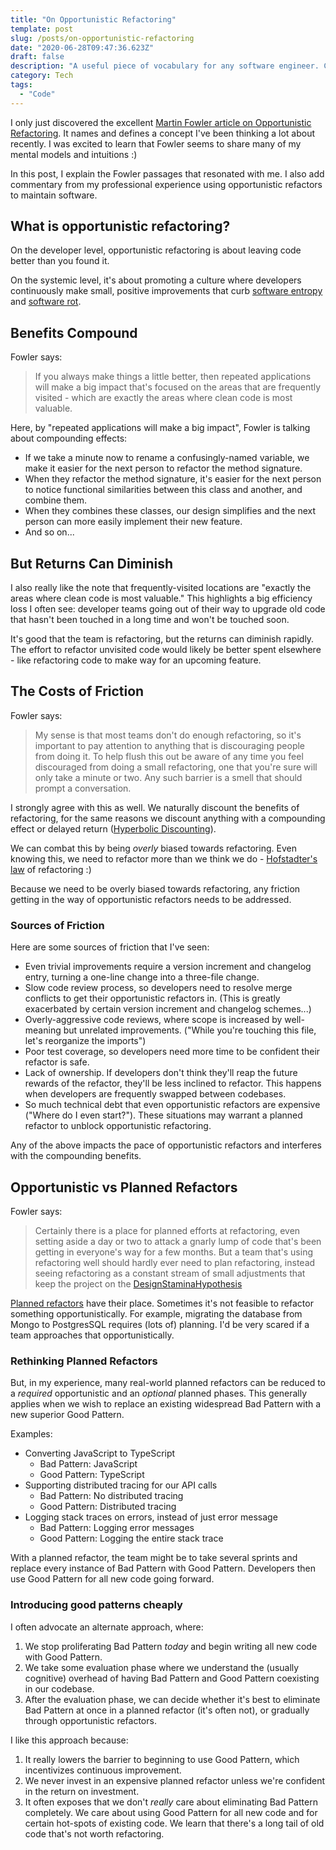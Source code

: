 ```yaml
---
title: "On Opportunistic Refactoring"
template: post
slug: /posts/on-opportunistic-refactoring
date: "2020-06-28T09:47:36.623Z"
draft: false
description: "A useful piece of vocabulary for any software engineer. Commentary on the value of continuous and easy software refactors."
category: Tech
tags:
  - "Code"
---
```


I only just discovered the excellent [Martin Fowler article on Opportunistic Refactoring](https://martinfowler.com/bliki/OpportunisticRefactoring.html). It names and defines a concept I've been thinking a lot about recently. I was excited to learn that Fowler seems to share many of my mental models and intuitions :)

In this post, I explain the Fowler passages that resonated with me. I also add commentary from my professional experience using opportunistic refactors to maintain software.

## What is opportunistic refactoring?

On the developer level, opportunistic refactoring is about leaving code better than you found it.

On the systemic level, it's about promoting a culture where developers continuously make small, positive improvements that curb [software entropy](https://en.wikipedia.org/wiki/Software_entropy) and [software rot](https://en.wikipedia.org/wiki/Software_rot).

## Benefits Compound

Fowler says:

> If you always make things a little better, then repeated applications will make a big impact that's focused on the areas that are frequently visited - which are exactly the areas where clean code is most valuable.

Here, by "repeated applications will make a big impact", Fowler is talking about compounding effects:

- If we take a minute now to rename a confusingly-named variable, we make it easier for the next person to refactor the method signature.
- When they refactor the method signature, it's easier for the next person to notice functional similarities between this class and another, and combine them.
- When they combines these classes, our design simplifies and the next person can more easily implement their new feature.
- And so on...

## But Returns Can Diminish

I also really like the note that frequently-visited locations are "exactly the areas where clean code is most valuable." This highlights a big efficiency loss I often see: developer teams going out of their way to upgrade old code that hasn't been touched in a long time and won't be touched soon.

It's good that the team is refactoring, but the returns can diminish rapidly. The effort to refactor unvisited code would likely be better spent elsewhere - like refactoring code to make way for an upcoming feature.

## The Costs of Friction

Fowler says:

> My sense is that most teams don't do enough refactoring, so it's important to pay attention to anything that is discouraging people from doing it. To help flush this out be aware of any time you feel discouraged from doing a small refactoring, one that you're sure will only take a minute or two. Any such barrier is a smell that should prompt a conversation.

I strongly agree with this as well. We naturally discount the benefits of refactoring, for the same reasons we discount anything with a compounding effect or delayed return ([Hyperbolic Discounting](https://en.wikipedia.org/wiki/Hyperbolic_discounting)).

We can combat this by being _overly_ biased towards refactoring. Even knowing this, we need to refactor more than we think we do - [Hofstadter's law](https://en.wikipedia.org/wiki/Hofstadter%27s_law) of refactoring :)

Because we need to be overly biased towards refactoring, any friction getting in the way of opportunistic refactors needs to be addressed.

### Sources of Friction

Here are some sources of friction that I've seen:

- Even trivial improvements require a version increment and changelog entry, turning a one-line change into a three-file change.
- Slow code review process, so developers need to resolve merge conflicts to get their opportunistic refactors in. (This is greatly exacerbated by certain version increment and changelog schemes...)
- Overly-aggressive code reviews, where scope is increased by well-meaning but unrelated improvements. ("While you're touching this file, let's reorganize the imports")
- Poor test coverage, so developers need more time to be confident their refactor is safe.
- Lack of ownership. If developers don't think they'll reap the future rewards of the refactor, they'll be less inclined to refactor. This happens when developers are frequently swapped between codebases.
- So much technical debt that even opportunistic refactors are expensive ("Where do I even start?"). These situations may warrant a planned refactor to unblock opportunistic refactoring.

Any of the above impacts the pace of opportunistic refactors and interferes with the compounding benefits.

## Opportunistic vs Planned Refactors

Fowler says:

> Certainly there is a place for planned efforts at refactoring, even setting aside a day or two to attack a gnarly lump of code that's been getting in everyone's way for a few months. But a team that's using refactoring well should hardly ever need to plan refactoring, instead seeing refactoring as a constant stream of small adjustments that keep the project on the [DesignStaminaHypothesis](https://martinfowler.com/bliki/DesignStaminaHypothesis.html)

[Planned refactors](https://martinfowler.com/articles/workflowsOfRefactoring/#planned) have their place. Sometimes it's not feasible to refactor something opportunistically. For example, migrating the database from Mongo to PostgresSQL requires (lots of) planning. I'd be very scared if a team approaches that opportunistically.

### Rethinking Planned Refactors

But, in my experience, many real-world planned refactors can be reduced to a _required_ opportunistic and an _optional_ planned phases. This generally applies when we wish to replace an existing widespread Bad Pattern with a new superior Good Pattern.

Examples:

- Converting JavaScript to TypeScript
  - Bad Pattern: JavaScript
  - Good Pattern: TypeScript
- Supporting distributed tracing for our API calls
  - Bad Pattern: No distributed tracing
  - Good Pattern: Distributed tracing
- Logging stack traces on errors, instead of just error message
  - Bad Pattern: Logging error messages
  - Good Pattern: Logging the entire stack trace

With a planned refactor, the team might be to take several sprints and replace every instance of Bad Pattern with Good Pattern. Developers then use Good Pattern for all new code going forward.

### Introducing good patterns cheaply

I often advocate an alternate approach, where:

1. We stop proliferating Bad Pattern _today_ and begin writing all new code with Good Pattern.
2. We take some evaluation phase where we understand the (usually cognitive) overhead of having Bad Pattern and Good Pattern coexisting in our codebase.
3. After the evaluation phase, we can decide whether it's best to eliminate Bad Pattern at once in a planned refactor (it's often not), or gradually through opportunistic refactors.

I like this approach because:

1. It really lowers the barrier to beginning to use Good Pattern, which incentivizes continuous improvement.
2. We never invest in an expensive planned refactor unless we're confident in the return on investment.
3. It often exposes that we don't _really_ care about eliminating Bad Pattern completely. We care about using Good Pattern for all new code and for certain hot-spots of existing code. We learn that there's a long tail of old code that's not worth refactoring.
